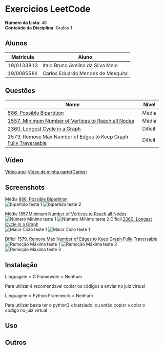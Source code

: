 
# Exercicios LeetCode

**Número da Lista**: 48</br>
**Conteúdo da Disciplina**: Grafos 1</br>

## Alunos

|Matrícula | Aluno |
| -- | -- |
| 19/0133813  |  Italo Bruno Avelino da Silva Melo |
| 19/0085584  |  Carlos Eduardo Mendes de Mesquita |

## Questões

| Nome  | Nível   |
| ---------------------- | ------- |
| [886. Possible Bipartition](https://leetcode.com/problems/possible-bipartition/description/)   | Média |
| [1557. Minimum Number of Vertices to Reach all Nodes](https://leetcode.com/problems/minimum-number-of-vertices-to-reach-all-nodes/)        | Média   |
| [2360. Longest Cycle in a Graph](https://leetcode.com/problems/longest-cycle-in-a-graph/)| Difícil |
| [1579. Remove Max Number of Edges to Keep Graph Fully Traversable](https://leetcode.com/problems/remove-max-number-of-edges-to-keep-graph-fully-traversable/description/)        | Difícil |

## Vídeo

[Vídeo aqui](a)
[Video da minha parte(Carlos)](https://www.youtube.com/watch?v=II3VJ_Tu0Tk)

## Screenshots

Média [886. Possible Bipartition](https://leetcode.com/problems/possible-bipartition/description/)</br>
![bipartido teste 1](/assets/bipartiTeste1.png)
![bipartido teste 2](/assets/bipartiTeste2.png)

Média [1557.Minimum Number of Vertices to Reach all Nodes](https://leetcode.com/problems/minimum-number-of-vertices-to-reach-all-nodes/)</br>
![Número Mínimo teste 1](/assets/PassandoCaso1.png)
![Número Mínimo teste 2](/assets/PassandoCaso2.png)
Difícil [2360. Longest Cycle in a Graph](https://leetcode.com/problems/longest-cycle-in-a-graph/)</br>
![Maior Ciclo teste 1](/assets/MaiorTeste1.png)
![Maior Ciclo teste 1](/assets/MaiorTeste2.png)

Difícil [1579. Remove Max Number of Edges to Keep Graph Fully Traversable](https://leetcode.com/problems/remove-max-number-of-edges-to-keep-graph-fully-traversable/description/)</br>
![Remoção Máxima teste 1](/assets/RemocaoMaximaCaso1.png)
![Remoção Máxima teste 2](/assets/RemocaoMaximaCaso2.png)
![Remoção Máxima teste 3](/assets/RemocaoMaximaCaso3.png)

## Instalação

Linguagem = C
Framework = Nenhum

Para utilizar é recomendavel copiar os códigos e enviar no juiz virtual

Linguagem = Python
Framework = Nenhum

Para utilizar basta ter o python3.x instalado, ou então copiar e colar o código no juiz virtual
## Uso

## Outros
